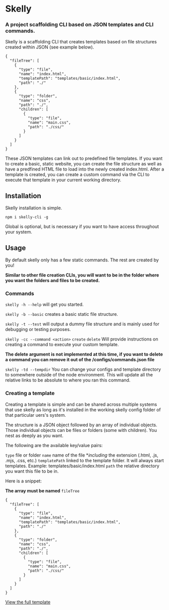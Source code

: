 # Skelly
### A project scaffolding CLI based on JSON templates and CLI commands.

Skelly is a scaffolding CLI that creates templates based on file structures created within JSON (see example below).

```
{
  "fileTree": [
    {
      "type": "file",
      "name": "index.html",
      "templatePath": "templates/basic/index.html",
      "path": "./"
    },
    {
      "type": "folder",
      "name": "css",
      "path": "./",
      "children": [
        {
          "type": "file",
          "name": "main.css",
          "path": "./css/"
        }
      ]
    }
  ]
}
```
These JSON templates can link out to predefined file templates. If you want to create a basic, static website, you can create the file structure as well as have a predfined HTML file to load into the newly created index.html. After a template is created, you can create a custom command via the CLI to execute that template in your current working directory.

## Installation

Skelly installation is simple.

`npm i skelly-cli -g`

Global is optional, but is necessary if you want to have access throughout your system.

## Usage

By default skelly only has a few static commands. The rest are created by you!

**Similar to other file creation CLIs, you will want to be in the folder where you want the folders and files to be created.**

### Commands

`skelly -h --help` will get you started.

`skelly -b --basic` creates a basic static file structure.

`skelly -t --test` will output a dummy file structure and is mainly used for debugging or testing purposes.

`skelly -cc --command <action>` `create` `delete` Will provide instructions on creating a command to execute your custom template.

**The delete argument is not implemented at this time, if you want to delete a command you can remove it out of the /configs/commands.json file**

`skelly -td --tempdir` You can change your configs and template directory to somewhere outside of the node environment. This will update all the relative links to be absolute to where you ran this command.

### Creating a template

Creating a template is simple and can be shared across multiple systems that use skelly as long as it's installed in the working skelly config folder of that particular uers's system.

The structure is a JSON object followed by an array of individual objects. Those individual objects can be files or folders (some with children). You nest as deeply as you want.

The following are the available key/value pairs:

`type` file or folder
`name` name of the file **including* the extension (.html, .js, .mjs, .css, etc.)
`templatePath` linked to the template folder. It will always start templates. Example: templates/basic/index.html
`path` the relative directory you want this file to be in.

Here is a snippet: 

**The array must be named** `fileTree`

```
{
  "fileTree": [
    {
      "type": "file",
      "name": "index.html",
      "templatePath": "templates/basic/index.html",
      "path": "./"
    },
    {
      "type": "folder",
      "name": "css",
      "path": "./",
      "children": [
        {
          "type": "file",
          "name": "main.css",
          "path": "./css/"
        }
      ]
    }
  ]
}
```

[View the full template](https://github.com/keegankb93/skelly-cli/blob/master/configs/template-configs/basic.json)


